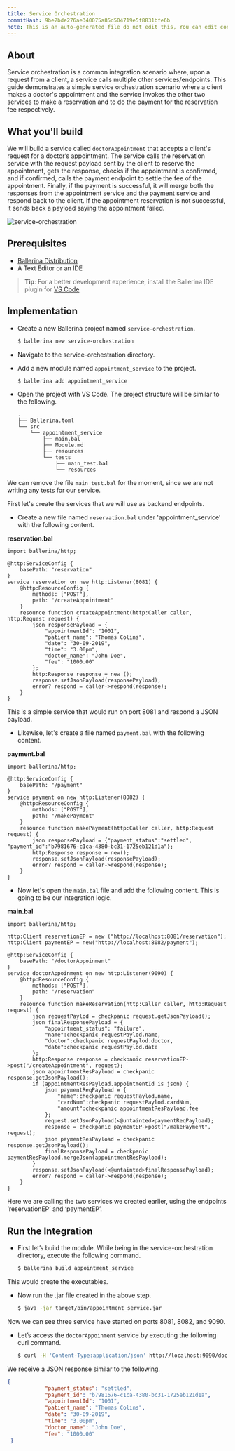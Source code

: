 ```yaml
---
title: Service Orchestration
commitHash: 9be2bde276ae340075a85d504719e5f8831bfe6b
note: This is an auto-generated file do not edit this, You can edit content in "ballerina-integrator" repo
---
```


## About

Service orchestration is a common integration scenario where, upon a request from a client, a service calls multiple other services/endpoints. This guide demonstrates a simple service orchestration scenario where a client makes a doctor's appointment and the service invokes the other two services to make a reservation and to do the payment for the reservation fee respectively.

## What you'll build

We will build a service called `doctorAppointment` that accepts a client's request for a doctor’s appointment. The service calls the reservation service with the request payload sent by the client to reserve the appointment, gets the response, checks if the appointment is confirmed, and if confirmed, calls the payment endpoint to settle the fee of the appointment. Finally, if the payment is successful, it will merge both the responses from the appointment service and the payment service and respond back to the client. If the appointment reservation is not successful, it sends back a payload saying the appointment failed.

![service-orchestration](../../../../../assets/img/service_orchestration.jpg)

## Prerequisites

- [Ballerina Distribution](https://ballerina.io/learn/getting-started/)
- A Text Editor or an IDE 
> **Tip**: For a better development experience, install the Ballerina IDE plugin for [VS Code](https://marketplace.visualstudio.com/items?itemName=ballerina.ballerina)
	
## Implementation

* Create a new Ballerina project named `service-orchestration`.

    ```bash
    $ ballerina new service-orchestration
    ```

* Navigate to the service-orchestration directory.

* Add a new module named `appointment_service` to the project.

    ```bash
    $ ballerina add appointment_service
    ```

* Open the project with VS Code. The project structure will be similar to the following.

    ```shell
    .
    ├── Ballerina.toml
    └── src
        └── appointment_service
            ├── main.bal
            ├── Module.md
            ├── resources
            └── tests
                ├── main_test.bal
                └── resources
    ```

We can remove the file `main_test.bal` for the moment, since we are not writing any tests for our service.

First let's create the services that we will use as backend endpoints.

* Create a new file named `reservation.bal` under 'appointment_service' with the following content.

**reservation.bal**

```ballerina
import ballerina/http;

@http:ServiceConfig {
    basePath: "reservation"
}
service reservation on new http:Listener(8081) {
    @http:ResourceConfig {
        methods: ["POST"],
        path: "/createAppointment"
    }
    resource function createAppointment(http:Caller caller, http:Request request) {
        json responsePayload = {
            "appointmentId": "1001",
            "patient_name": "Thomas Colins",
            "date": "30-09-2019",
            "time": "3.00pm",
            "doctor_name": "John Doe",
            "fee": "1000.00"
        };
        http:Response response = new ();
        response.setJsonPayload(responsePayload);
        error? respond = caller->respond(response);
    }
}
```

This is a simple service that would run on port 8081 and respond a JSON payload.

* Likewise, let's create a file named `payment.bal` with the following content.

**payment.bal**

```ballerina
import ballerina/http;

@http:ServiceConfig {
    basePath: "/payment"
}
service payment on new http:Listener(8082) {
    @http:ResourceConfig {
        methods: ["POST"],
        path: "/makePayment"
    }
    resource function makePayment(http:Caller caller, http:Request request) {
        json responsePayload = {"payment_status":"settled", "payment_id":"b7981676-c1ca-4380-bc31-1725eb121d1a"};
        http:Response response = new();
        response.setJsonPayload(responsePayload);
        error? respond = caller->respond(response);
    }
}
```

* Now let's open the `main.bal` file and add the following content. This is going to be our integration logic.

**main.bal**

```ballerina
import ballerina/http;

http:Client reservationEP = new ("http://localhost:8081/reservation");
http:Client paymentEP = new("http://localhost:8082/payment");

@http:ServiceConfig {
    basePath: "/doctorAppoinment"
}
service doctorAppoinment on new http:Listener(9090) {
    @http:ResourceConfig {
        methods: ["POST"],
        path: "/reservation"
    }
    resource function makeReservation(http:Caller caller, http:Request request) {
        json requestPaylod = checkpanic request.getJsonPayload();
        json finalResponsePayload = {
            "appointment_status": "failure",
            "name":checkpanic requestPaylod.name,
            "doctor":checkpanic requestPaylod.doctor,
            "date":checkpanic requestPaylod.date
        };
        http:Response response = checkpanic reservationEP->post("/createAppointment", request);
        json appointmentResPayload = checkpanic response.getJsonPayload();
        if (appointmentResPayload.appointmentId is json) {
            json paymentReqPayload = {
                "name":checkpanic requestPaylod.name,
                "cardNum":checkpanic requestPaylod.cardNum,
                "amount":checkpanic appointmentResPayload.fee
            };
            request.setJsonPayload(<@untainted>paymentReqPayload);
            response = checkpanic paymentEP->post("/makePayment", request);
            json paymentResPayload = checkpanic response.getJsonPayload();
            finalResponsePayload = checkpanic paymentResPayload.mergeJson(appointmentResPayload);
        }
        response.setJsonPayload(<@untainted>finalResponsePayload);
        error? respond = caller->respond(response);
    }
}
```

Here we are calling the two services we created earlier, using the endpoints ‘reservationEP’ and ‘paymentEP’.

## Run the Integration

* First let’s build the module. While being in the service-orchestration directory, execute the following command.

    ```bash
    $ ballerina build appointment_service
    ```

This would create the executables. 

* Now run the .jar file created in the above step.

    ```bash
    $ java -jar target/bin/appointment_service.jar
    ```

Now we can see three service have started on ports 8081, 8082, and 9090. 

* Let’s access the `doctorAppoinment` service by executing the following curl command.

    ```bash
    $ curl -H 'Content-Type:application/json' http://localhost:9090/doctorAppoinment/reservation --data '{"name":"Thomas Colins", "doctor":"John Doe", "date":"30-09-2019", "cardNum":"1234567"}'
    ```

We receive a JSON response similar to the following.

```json
{
            "payment_status": "settled",
            "payment_id": "b7981676-c1ca-4380-bc31-1725eb121d1a",
            "appointmentId": "1001",
            "patient_name": "Thomas Colins",
            "date": "30-09-2019",
            "time": "3.00pm",
            "doctor_name": "John Doe",
            "fee": "1000.00"
 }
```